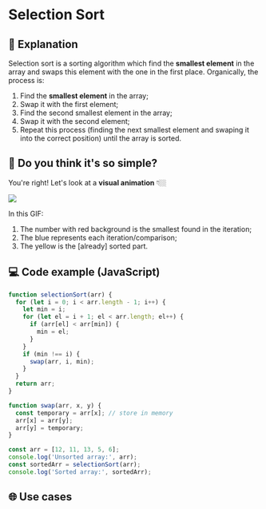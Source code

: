 # Selection Sort

## 📝 Explanation

Selection sort is a sorting algorithm which find the **smallest element** in the array and swaps this element with the one in the first place. Organically, the process is:

1. Find the **smallest element** in the array;
2. Swap it with the first element;
3. Find the second smallest element in the array;
4. Swap it with the second element;
5. Repeat this process (finding the next smallest element and swaping it into the correct position) until the array is sorted.

<!-- ### Number of key comparisons

Always `N(N − 1)/2`. -->

## 🤔 Do you think it's so simple?

You're right! Let's look at a **visual animation** 👇🏼

![](https://upload.wikimedia.org/wikipedia/commons/9/94/Selection-Sort-Animation.gif)

In this GIF:

1. The number with red background is the smallest found in the iteration;
2. The blue represents each iteration/comparison;
3. The yellow is the [already] sorted part.

## 💻 Code example (JavaScript)

```js
function selectionSort(arr) {
  for (let i = 0; i < arr.length - 1; i++) {
    let min = i;
    for (let el = i + 1; el < arr.length; el++) {
      if (arr[el] < arr[min]) {
        min = el;
      }
    }
    if (min !== i) {
      swap(arr, i, min);
    }
  }
  return arr;
}

function swap(arr, x, y) {
  const temporary = arr[x]; // store in memory
  arr[x] = arr[y];
  arr[y] = temporary;
}

const arr = [12, 11, 13, 5, 6];
console.log('Unsorted array:', arr);
const sortedArr = selectionSort(arr);
console.log('Sorted array:', sortedArr);
```

## 🌐 Use cases
